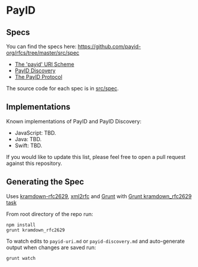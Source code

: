 # PayID

## Specs

You can find the specs here: https://github.com/payid-org/rfcs/tree/master/src/spec

* [The 'payid' URI Scheme](https://github.com/payid-org/rfcs/blob/master/src/spec/payid-discovery.md)
* [PayID Discovery](https://github.com/payid-org/rfcs/blob/master/src/spec/payid-discovery.md)
* [The PayID Protocol](https://github.com/payid-org/rfcs/blob/master/dist/spec/payid-protocol.txt) 

The source code for each spec is in [src/spec](https://github.com/payid-org/rfcs/tree/master/src/spec).

## Implementations

Known implementations of PayID and PayID Discovery:

* JavaScript: TBD.
* Java: TBD.
* Swift: TBD.

If you would like to update this list, please feel free to open a pull request against this repository.

## Generating the Spec

Uses [kramdown-rfc2629](https://github.com/cabo/kramdown-rfc2629/), [xml2rfc](http://xml2rfc.ietf.org/) and [Grunt](http://gruntjs.com/) with [Grunt kramdown_rfc2629 task](https://github.com/hildjj/grunt-kramdown-rfc2629/)

From root directory of the repo run:

    npm install
    grunt kramdown_rfc2629
   
To watch edits to `payid-uri.md` or `payid-discovery.md` and auto-generate output when changes are saved run:

    grunt watch
    
